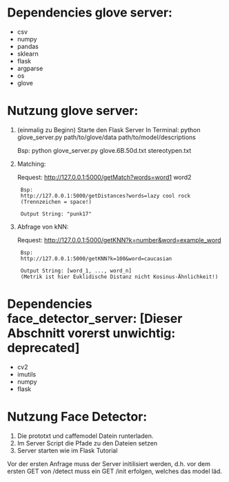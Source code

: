 # Dependencies glove server:

- csv
- numpy
- pandas
- sklearn
- flask
- argparse
- os
- glove

# Nutzung glove server:
1. (einmalig zu Beginn) Starte den Flask Server
    In Terminal:
    python glove_server.py path/to/glove/data path/to/model/descriptions

      Bsp:
      python glove_server.py glove.6B.50d.txt stereotypen.txt

2. Matching:

    Request: http://127.0.0.1:5000/getMatch?words=word1 word2

        Bsp:
        http://127.0.0.1:5000/getDistances?words=lazy cool rock
        (Trennzeichen = space!)

        Output String: "punk17"

3. Abfrage von kNN:

    Request: http://127.0.0.1:5000/getKNN?k=number&word=example_word

        Bsp:
        http://127.0.0.1:5000/getKNN?k=100&word=caucasian

        Output String: [word_1, ..., word_n]
        (Metrik ist hier Euklidische Distanz nicht Kosinus-Ähnlichkeit!)



# Dependencies face_detector_server: [Dieser Abschnitt vorerst unwichtig: deprecated]

- cv2
- imutils
- numpy
- flask

# Nutzung Face Detector:

1. Die prototxt und caffemodel Datein runterladen.
2. Im Server Script die Pfade zu den Dateien setzen
3. Server starten wie im Flask Tutorial

Vor der ersten Anfrage muss der Server initilisiert werden, d.h.
vor dem ersten GET von /detect muss ein GET /init erfolgen, welches
das model läd.
